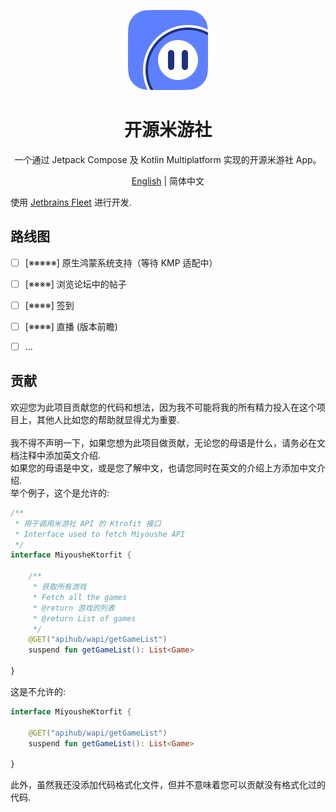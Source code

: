 <p align="center"><img src="./resources/logo.png" style="width: 128px; height: 128px;"  alt="logo"></p>
<h1 align="center">开源米游社</h1>
<p align="center">一个通过 Jetpack Compose 及 Kotlin Multiplatform 实现的开源米游社 App。</p>
<p align="center"><a href="./README.md">English</a> | 简体中文</p>

使用 [Jetbrains Fleet](https://www.jetbrains.com/fleet/) 进行开发.

## 路线图
- [ ] [※※※※※] 原生鸿蒙系统支持（等待 KMP 适配中）
- [ ] [※※※※] 浏览论坛中的帖子
- [ ] [※※※※] 签到
- [ ] [※※※※] 直播 (版本前瞻)
- [ ] ...


## 贡献
欢迎您为此项目贡献您的代码和想法，因为我不可能将我的所有精力投入在这个项目上，其他人比如您的帮助就显得尤为重要. \
 \
我不得不声明一下，如果您想为此项目做贡献，无论您的母语是什么，请务必在文档注释中添加英文介绍. \
如果您的母语是中文，或是您了解中文，也请您同时在英文的介绍上方添加中文介绍. \
举个例子，这个是允许的:
```kotlin
/**
 * 用于调用米游社 API 的 Ktrofit 接口
 * Interface used to fetch Miyoushe API
 */
interface MiyousheKtorfit {

    /**
     * 获取所有游戏
     * Fetch all the games
     * @return 游戏的列表
     * @return List of games
     */
    @GET("apihub/wapi/getGameList")
    suspend fun getGameList(): List<Game>

}
```
这是不允许的:
```kotlin
interface MiyousheKtorfit {

    @GET("apihub/wapi/getGameList")
    suspend fun getGameList(): List<Game>

}
```
此外，虽然我还没添加代码格式化文件，但并不意味着您可以贡献没有格式化过的代码.